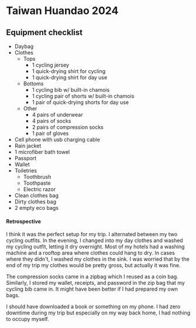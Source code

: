 # Taiwan Huandao 2024

## Equipment checklist


- Daybag
- Clothes
  - Tops
    - 1 cycling jersey
    - 1 quick-drying shirt for cycling
    - 1 quick-drying shirt for day use
  - Bottoms
    - 1 cycling bib w/ built-in chamois
    - 1 cycling pair of shorts w/ built-in chamois
    - 1 pair of quick-drying shorts for day use
  - Other
    - 4 pairs of underwear
    - 4 pairs of socks
    - 2 pairs of compression socks
    - 1 pair of gloves
- Cell phone with usb charging cable
- Rain jacket
- 1 microfiber bath towel
- Passport
- Wallet
- Toiletries
  - Toothbrush
  - Toothpaste
  - Electric razor
- Clean clothes bag
- Dirty clothes bag
- 2 empty eco bags

#### Retrospective

I think it was the perfect setup for my trip.
I alternated between my two cycling outfits.
In the evening, I changed into my day clothes and washed my cycling outfit, letting it dry overnight.
Most of my hotels had a washing machine and a rooftop area where clothes could hang to dry.
In cases where they didn't, I washed my clothes in the sink.
I was worried that by the end of my trip my clothes would be pretty gross, but actually it was fine.

The compression socks came in a zipbag which I reused as a coin bag.
Similarly, I stored my wallet, receipts, and password in the zip bag that my cycling bib came in.
It might have been better if I had prepared my own bags.

I should have downloaded a book or something on my phone.
I had zero downtime during my trip but especially on my way back home, I had nothing to occupy myself.
